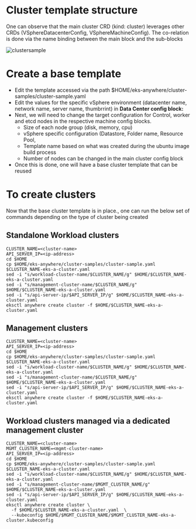 # Cluster template structure
One can observe that the main cluster CRD (kind: cluster) leverages other CRDs (VSphereDatacenterConfig, VSphereMachineConfig). The co-relation is done via the name binding between the main block and the sub-blocks

![clustersample](https://user-images.githubusercontent.com/39495790/190913448-d22ad0a2-a1db-43a5-b5c0-3110c6a7e879.png)

# Create a base template
* Edit the template accessed via the path $HOME/eks-anywhere/cluster-samples/cluster-sample.yaml
* Edit the values for the specific vSphere environment (datacenter name, network name, server name, thumbrrint) in **Data Center config block:** 
* Next, we will need to change the target configuration for Control, worker and etcd nodes in the respective machine config blocks. 
    * Size of each node group (disk, memory, cpu)
    * vSphere specific configuration (Datastore, Folder name, Resource Pool, 
    * Template name based on what was created during the ubuntu image build process
    * Number of nodes can be changed in the main cluster config block
* Once this is done, one will have a base cluster template that can be reused

# To create clusters
Now that the base cluster template is in place., one can run the below set of commands depending on the type of cluster being created

## Standalone Workload clusters
```
CLUSTER_NAME=<cluster-name>
API_SERVER_IP=<ip-address>
cd $HOME
cp $HOME/eks-anywhere/cluster-samples/cluster-sample.yaml $CLUSTER_NAME-eks-a-cluster.yaml
sed -i "s/workload-cluster-name/$CLUSTER_NAME/g" $HOME/$CLUSTER_NAME-eks-a-cluster.yaml
sed -i "s/management-cluster-name/$CLUSTER_NAME/g" $HOME/$CLUSTER_NAME-eks-a-cluster.yaml
sed -i "s/api-server-ip/$API_SERVER_IP/g" $HOME/$CLUSTER_NAME-eks-a-cluster.yaml
eksctl anywhere create cluster -f $HOME/$CLUSTER_NAME-eks-a-cluster.yaml
```

## Management clusters
```
CLUSTER_NAME=<cluster-name>
API_SERVER_IP=<ip-address>
cd $HOME
cp $HOME/eks-anywhere/cluster-samples/cluster-sample.yaml $CLUSTER_NAME-eks-a-cluster.yaml
sed -i "s/workload-cluster-name/$CLUSTER_NAME/g" $HOME/$CLUSTER_NAME-eks-a-cluster.yaml
sed -i "s/management-cluster-name/$CLUSTER_NAME/g" $HOME/$CLUSTER_NAME-eks-a-cluster.yaml
sed -i "s/api-server-ip/$API_SERVER_IP/g" $HOME/$CLUSTER_NAME-eks-a-cluster.yaml
eksctl anywhere create cluster -f $HOME/$CLUSTER_NAME-eks-a-cluster.yaml
```

## Workload clusters managed via a dedicated management cluster
```
CLUSTER_NAME=<cluster-name>
MGMT_CLUSTER_NAME=<mgmt-cluster-name>
API_SERVER_IP=<ip-address>
cd $HOME
cp $HOME/eks-anywhere/cluster-samples/cluster-sample.yaml $CLUSTER_NAME-eks-a-cluster.yaml
sed -i "s/workload-cluster-name/$CLUSTER_NAME/g" $HOME/$CLUSTER_NAME-eks-a-cluster.yaml
sed -i "s/management-cluster-name/$MGMT_CLUSTER_NAME/g" $HOME/$CLUSTER_NAME-eks-a-cluster.yaml
sed -i "s/api-server-ip/$API_SERVER_IP/g" $HOME/$CLUSTER_NAME-eks-a-cluster.yaml
eksctl anywhere create cluster \
  -f $HOME/$CLUSTER_NAME-eks-a-cluster.yaml  \
  --kubeconfig $HOME/$MGMT_CLUSTER_NAME/$MGMT_CLUSTER_NAME-eks-a-cluster.kubeconfig
```
